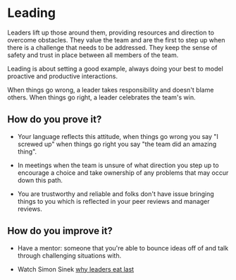 # Leading
Leaders lift up those around them, providing resources and direction to overcome obstacles.  They value the team and are the first to step up when there is a challenge that needs to be addressed.  They keep the sense of safety and trust in place between all members of the team.

Leading is about setting a good example, always doing your best to model proactive and productive interactions.

When things go wrong, a leader takes responsibility and doesn't blame others.  When things go right, a leader celebrates the team's win.

## How do you prove it?

* Your language reflects this attitude, when things go wrong you say "I screwed up" when things go right you say "the team did an amazing thing".

* In meetings when the team is unsure of what direction you step up to encourage a choice and take ownership of any problems that may occur down this path.

* You are trustworthy and reliable and folks don't have issue bringing things to you which is reflected in your peer reviews and manager reviews.

## How do you improve it?

* Have a mentor: someone that you're able to bounce ideas off of and talk through challenging situations with.

* Watch Simon Sinek [why leaders eat last](https://www.youtube.com/watch?v=ReRcHdeUG9Y)


